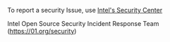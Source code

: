 To report a security Issue, use [Intel's Security Center](https://intel.com/security)

Intel Open Source Security Incident Response Team (https://01.org/security)
